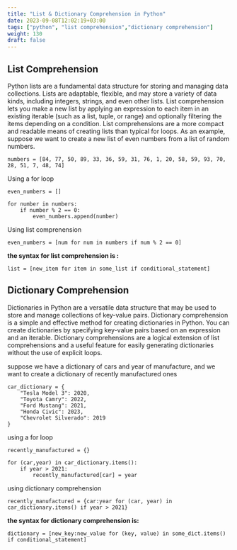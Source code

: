 ```yaml
---
title: "List & Dictionary Comprehension in Python"
date: 2023-09-08T12:02:19+03:00
tags: ["python", "list comprehension","dictionary comprehension"]
weight: 130
draft: false
---
```


## List Comprehension
Python lists are a fundamental data structure for storing and managing data collections. Lists are adaptable, flexible, and may store a variety of data kinds, including integers, strings, and even other lists.
List comprehension lets you make a new list by applying an expression to each item in an existing iterable (such as a list, tuple, or range) and optionally filtering the items depending on a condition. List comprehensions are a more compact and readable means of creating lists than typical for loops.
As an example, suppose we want to create a new list of even numbers from a list of random numbers.

```
numbers = [84, 77, 50, 89, 33, 36, 59, 31, 76, 1, 20, 58, 59, 93, 70, 28, 51, 7, 48, 74]

```
Using a for loop 

```
even_numbers = []

for number in numbers:
    if number % 2 == 0:
        even_numbers.append(number)
```

Using list comprenension

```
even_numbers = [num for num in numbers if num % 2 == 0]
```

**the syntax for list comprehension is :**

```
list = [new_item for item in some_list if conditional_statement]
```

## Dictionary Comprehension
Dictionaries in Python are a versatile data structure that may be used to store and manage collections of key-value pairs. 
Dictionary comprehension is a simple and effective method for creating dictionaries in Python. You can create dictionaries by specifying key-value pairs based on an expression and an iterable. Dictionary comprehensions are a logical extension of list comprehensions and a useful feature for easily generating dictionaries without the use of explicit loops.

suppose we have a dictionary of cars and year of manufacture, and we want to create a dictionary of  recently manufactured ones
```
car_dictionary = {
    "Tesla Model 3": 2020,
    "Toyota Camry": 2022,
    "Ford Mustang": 2021,
    "Honda Civic": 2023,
    "Chevrolet Silverado": 2019
}

```

using a for loop
```
recently_manufactured = {}

for (car,year) in car_dictionary.items():
    if year > 2021:
        recently_manufactured[car] = year

```

using dictionary comprehension
```
recently_manufactured = {car:year for (car, year) in car_dictionary.items() if year > 2021}
```

**the syntax for dictionary comprehension is:**
```
dictionary = [new_key:new_value for (key, value) in some_dict.items() if conditional_statement]
```





